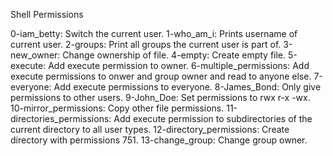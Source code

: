 Shell Permissions

0-iam_betty: Switch the current user.
1-who_am_i: Prints username of current user.
2-groups: Print all groups the current user is part of.
3-new_owner: Change ownership of file.
4-empty: Create empty file.
5-execute: Add execute permission to owner.
6-multiple_permissions: Add execute permissions to onwer and group owner and read to anyone else.
7-everyone: Add execute permissions to everyone.
8-James_Bond: Only give permissions to other users.
9-John_Doe: Set permissions to rwx r-x -wx.
10-mirror_permissions: Copy other file permissions.
11-directories_permissions: Add execute permission to subdirectories of the current directory to all user types.
12-directory_permissions: Create directory with permissions 751.
13-change_group: Change group owner.
